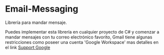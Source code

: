 # Email-Messaging
Librería para mandar mensaje.

Puedes implementar esta librería en cualquier proyecto de C# y comenzar a mandar mensajes con tu correo electrónico favorito, Gmail tiene algunas restricciones como poseer una cuenta 'Google Workspace'
mas detalles en el link [Support Google](https://support.google.com/a/answer/176600?hl=es#:~:text=En%20el%20dispositivo%20o%20la%20aplicaci%C3%B3n%2C%20introduce%20smtp.gmail.,Si%20utilizas%20TLS%2C%20introduce%20587.)
